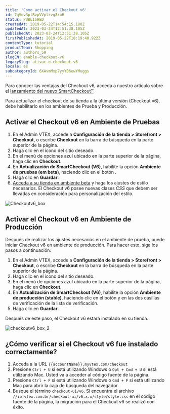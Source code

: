 ```yaml
---
title: 'Como activar el Checkout v6'
id: 7qVqv3ptRvpVVplrvg8ruH
status: PUBLISHED
createdAt: 2019-05-22T14:54:15.180Z
updatedAt: 2023-03-24T12:51:38.105Z
publishedAt: 2023-03-24T12:51:38.105Z
firstPublishedAt: 2019-05-22T18:19:40.922Z
contentType: tutorial
productTeam: Shopping
author: authors_59
slugEN: enable-checkout-v6
legacySlug: ativar-o-checkout-v6
locale: es
subcategoryId: 6XAvmMxp7yyY06ewYMuggs
---
```


Para conocer las ventajas del Checkout v6, acceda a nuestro artículo sobre el [lanzamiento del nuevo SmartCheckout™](/announcements/encante-a-su-cliente-con-la-nueva-experiencia-de-compra-del-smartcheckout--47B91RA1WNhUfTNg5iGU0J)

Para actualizar el checkout de su tienda a la última versión (Checkout v6), debe habilitarlo en los ambientes de Prueba y Producción.

## Activar el Checkout v6 en Ambiente de Pruebas

1. En el Admin VTEX, accede a __Configuración de la tienda > Storefront > Checkout__, o escribe __Checkout__ en la barra de búsqueda en la parte superior de la página.
2. Haga clic en el icono <i class="fas fa-cog" alt="blue gear"></i> del sitio deseado.
3. En el menú de opciones azul ubicado en la parte superior de la página, haga clic en __Checkout__.
4. En __Actualización de SmartCheckout (V6)__, habilite la opción __Ambiente de pruebas (em beta)__, haciendo clic en el botón <i class="fas fa-toggle-on"></i>.
5. Haga clic en __Guardar__. 
6. [Acceda a su tienda en ambiente beta](/tutorial/acceder-al-ambiente-beta--3BHM289568gcSwk2O80Asu) y haga los ajustes de estilo necesarios. El Checkout v6 posee nuevas clases _CSS_ que debem ser llevadas en consideración para personalización del estilo.

![Checkoutv6_box](https://raw.githubusercontent.com/vtexdocs/help-center-content/refs/heads/main/docs/es/tutorials/checkout/configuraci%C3%B3n-de-checkout/activar-el-checkout-v6_1.png)

## Activar el Checkout v6 en Ambiente de Producción

Después de realizar los ajustes necesarios en el ambiente de prueba, puede iniciar Checkout v6 en ambiente de producción. Para hacer esto, siga los pasos a continuación:

1. En el Admin VTEX, accede a __Configuración de la tienda > Storefront > Checkout__, o escribe __Checkout__ en la barra de búsqueda en la parte superior de la página.
2. Haga clic en el icono <i class="fas fa-cog" alt="blue gear"></i> del sitio deseado.
3. En el menú de opciones azul ubicado en la parte superior de la página, haga clic en __Checkout__.
4. En __Actualización de SmartCheckout (V6)__, habilite la opción __Ambiente de producción (stable)__, haciendo clic en el botón <i class="fas fa-toggle-on"></i> y en las dos casillas de verificación de la lista de verificación.
5. Haga clic en __Guardar__. 

Después de este paso, el Checkout v6 estará instalado en su tienda.

![checkoutv6_box_2](https://raw.githubusercontent.com/vtexdocs/help-center-content/refs/heads/main/docs/es/tutorials/checkout/configuraci%C3%B3n-de-checkout/activar-el-checkout-v6_2.png)

## ¿Cómo verificar si el Checkout v6 fue instalado correctamente?

1. Acceda a la URL `{{accountName}}.myvtex.com/checkout`
2. Presione `Ctrl + U` si está utilizando Windows o `Opt + Cmd + U` si está  utilizando Mac. Usted va a acceder al código fuente de la página.
3. Presione `Ctrl + F` si está utilizando Windows o `Cmd + F` si está  utilizando Mac para abrir la caja de búsqueda del navegador.
4. Busque el término  `checkout-ui/v6`. Si encuentra el archivo  `//io.vtex.com.br/checkout-ui/v6.x.x/style/style.css` en el código fuente de la página, la migración para el Checkout v6 se realizó con éxito.
